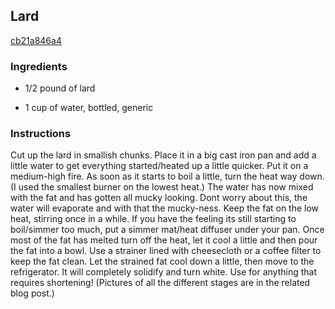 ## Lard

[cb21a846a4](http://tastykitchen.com/recipes/homemade-ingredients/lard/)

### Ingredients

 - 1/2 pound of lard

 - 1 cup of water, bottled, generic

### Instructions

Cut up the lard in smallish chunks. Place it in a big cast iron pan and add a little water to get everything started/heated up a little quicker. Put it on a medium-high fire. As soon as it starts to boil a little, turn the heat way down. (I used the smallest burner on the lowest heat.) The water has now mixed with the fat and has gotten all mucky looking. Dont worry about this, the water will evaporate and with that the mucky-ness. Keep the fat on the low heat, stirring once in a while. If you have the feeling its still starting to boil/simmer too much, put a simmer mat/heat diffuser under your pan. Once most of the fat has melted turn off the heat, let it cool a little and then pour the fat into a bowl. Use a strainer lined with cheesecloth or a coffee filter to keep the fat clean. Let the strained fat cool down a little, then move to the refrigerator. It will completely solidify and turn white. Use for anything that requires shortening! (Pictures of all the different stages are in the related blog post.)